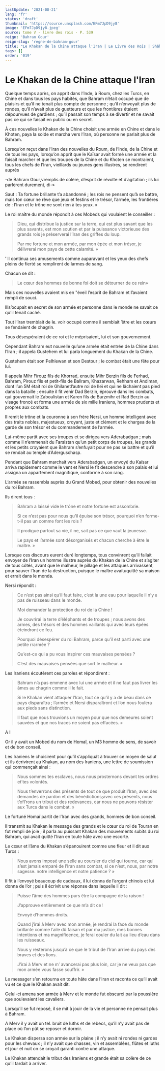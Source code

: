```yaml
---
lastUpdate: '2021-08-21'
lang: 'fr'
status: 'draft'
thumbnail: 'https://source.unsplash.com/EFm7JpD9jy8'
image: 'EFm7JpD9jy8.jpeg'
source: tome V - livre des rois - P. 539
reign: 'Bahram Gour'
reign-slug: 'regne-de-bahram-gour'
title: "Le Khakan de la Chine attaque l'Iran | Le Livre des Rois | Shâhnâmeh"
tags: []
order: '019'
---
```


<!-- LTeX: language=fr -->

# Le Khakan de la Chine attaque l'Iran

Quelque temps après, on apprit dans l’Inde, à Roum, chez les Turcs, en Chine et dans tous les pays habités, que Bahram n’était occupé que de plaisirs et qu’il ne tenait plus compte de personne ; qu’il n’envoyait plus de rondes, qu’il n’avait plus de guetteurs et que les frontières étaient dépourvues de gardiens ; qu’il passait son temps à se divertir et ne savait pas ce qui se faisait en public ou en secret.

À ces nouvelles le Khakan de la Chine choisit une armée en Chine et dans le Khoten, paya la solde et marcha vers l’Iran, où personne ne parlait plus de Bahram.

Lorsqu’on reçut dans l’Iran des nouvelles du Roum, de l’Inde, de la Chine et de tous les pays, lorsqu’on apprit que le Kaïsar avait formé une armée et la faisait marcher et que les troupes de la Chine et du Khoten se montraient, tous les chefs de l’Iran, vieillards ou jeunes gens illustres, se rendirent auprès

-de Bahram Gour,vremplis de colère, d’esprit de révolte et d’agitation ; ils lui parlèrent durement, di-»

Saut : Ta fortune brillante t’a abandonné ; les rois ne pensent qu’à se battre, mais ton cœur ne rêve que jeux et festins et le trésor, l’armée, les frontières de : l’Iran et le trône ne sont rien à tes yeux. »

Le roi maître du monde répondit à ces Mobeds qui voulaient le conseiller :

> Dieu, qui distribue la justice sur la terre, qui est plus savant que les plus savants, est mon soutien et par la puissance victorieuse des grands rois je préserverai l’Iran des griffes du loup.
>
> Par me fortune et mon armée, par mon épée et mon trésor, je délivrerai mon pays de cette calamité. »

’ Il continua ses amusements comme auparavant et les yeux des chefs pleins de fierté se remplirent de larmes de sang.

Chacun se dit :

> Le cœur des hommes de bonne foi doit se détourner de ce rein»

Mais ces nouvelles avaient mis en "éveil l’esprit de Bahram et l’avaient rempli de souci.

Ills’ocupait en secret de son armée et personne dans le monde ne savait ce qu’il tenait caché.

Tout l’Iran tremblait de le. voir occupé comme il semblait ’être et les cœurs se fendaient de chagrin.

Tous désespéraient de ce roi et le méprisaient, lui et son gouvernement.

Cependant Bahram eut nouvelle qu’une armée était entrée de la Chine dans l’Iran ; il appela Gustehem et lui parla longuement du Khakan de la Chine.

Gustehem était son Pelhlewan et son Destour ; le combat était une fête pour lui.

Il appela Mihr Firouz fils de Khorrad, ensuite Mihr Berzin fils de Ferhad, Bahram, Pirouz fils et petit-fils de Ballram, Khazarwan, Rehham et Andiman, dont l’un 5M était roi de Ghilanetl’autre roi de Ileï et qui ne lâchaient pas pied dans la bataille ; ensuite il fit venir Dad Berzin, éprouvé dans les combats, qui gouvernait le Zaboulistan et Karen fils de Burzmihr et Rad Berzin au visage froncé et forma une armée de six mille Iraniens, hommes prudents et propres aux combats.

Il remit le trône et la couronne à son frère Nersi, un homme intelligent avec des traits nobles, majestueux, croyant, juste et clément et le chargea de la garde de son trésor et du commandement de l’armée.

Lui-même partit avec ses troupes et se dirigea vers Aderabadgan ; mais comme il n’emmenait du Farsistan qu’un petit corps de troupes, les grands et les petits croyaient que Bahram s’enfuyait pour ne pas se battre et qu’il se rendait au temple d’Aderguschasp.

Pendant que Bahram marchait vers Aderabadgan, un envoyé du Kaïsar arriva rapidement comme le vent et Nersi le fit descendre à son palais et lui assigna un appartement magnifique, conforme à son rang.

L’armée se rassembla auprès du Grand Mobed, pour obtenir des nouvelles du roi Bahram.

Ils dirent tous :

> Bahram a laissé vide le trône et notre fortune est assombrie.
>
> Si ce n’est pas pour nous qu’il épuise son trésor, pourquoi n’en forme-t-il pas un comme font les rois ?
>
> Il prodigue partout sa vie, il ne, sait pas ce que vaut la jeunesse.
>
> Le pays et l’armée sont désorganisés et chacun cherche à être le maître. »

Lorsque ces discours eurent duré longtemps, tous convinrent qu’il fallait envoyer de l’Iran un homme illustre auprès du Khakan de la Chine et s’agiter de tous côtés, avant que le malheur, le pillage et les attaques arrivassent, pour sauver l’Iran de la destruction, puisque le maître avaituquitté sa maison et errait dans le monda.

Nersi répondit :

> Ce n’est pas ainsi qu’il faut faire, c’est la une eau pour laquelle il n’y a pas de ruisseau dans le monde.
>
> Moi demander la protection du roi de la Chine !
>
> Je couvrirai la terre d’éléphants et de troupes ; nous avons des armes, des trésors et des hommes vaillants qui avec leurs épées éteindront ce feu.
>
> Pourquoi désespérer du roi Bahram, parce qu’il est parti avec une petite rrarmée ?
>
> Qu’est-ce qui a pu vous inspirer ces mauvaises pensées ?
>
> C’est des mauvaises pensées que sort le malheur. »

Les Iraniens écoutèrent ces paroles et répondirent :

> Bahram n’a pas emmené avec lui une armée et il ne faut pas livrer les âmes au chagrin comme il le fait.
>
> Si le Khakan vient attaquer l’Iran, tout ce qu’il y a de beau dans ce pays disparaîtra ; l’armée et Nersi disparaîtront et l’on nous foulera aux pieds sans distinction.
>
> Il faut que nous trouvions un moyen pour que nos demeures soient sauvées et que nos traces ne soient pas effacées. »

A !

Or il y avait un Mobed du nom de Homaï, un M3 homme de sens, de savoir et de bon conseil.

Les Iraniens le choisirent pour qu’il s’appliquât à trouver ce moyen de salut et ils écrivirent au Khakan, au nom des Iraniens, une lettre de soumission qui commençait ainsi :

> Nous sommes tes esclaves, nous nous prosternons devant tes ordres et’tes volontés.
>
> Nous t’enverrons des présents de tout ce que produit l’Iran, avec des demandes de pardon et des bénédictions;avec ces présents, nous t’ofl’rons un tribut et des redevances, car nous ne pouvons résister aux Turcs dans le combat. »

Le fortuné Homaï partit de l’Iran avec des grands, hommes de bon conseil.

Il transmit au Khakan le message des grands et le cœur du roi de Touran en fut rempli de joie ; il parla au puissant Khakan des mouvements subits du roi Bahram, qui avait quitté l’Iran en toute hâte avec une escorte.

Le cœur et l’âme du Khakan s’épanouirent comme une fleur et il dit aux Turcs :

> Nous avons imposé une selle au coursier du ciel qui tourne, car qui s’est jamais emparé de l’Iran sans combat, si ce n’est, nous, par notre sagesse. notre intelligence et notre patience ? »

Il fit à l’envoyé beaucoup de cadeaux, il lui donna de l’argent chinois et lui donna de l’or ; puis il écrivit une réponse dans laquelle il dit :

> Puisse l’âme des hommes purs être la compagne de la raison !
>
> J’approuve entièrement ce que m’a dit ce !
>
> Envoyé d’hommes droits.
>
> Quand j’irai à Merv avec mon armée, je rendrai la face du monde brillante comme l’aile dû faisan et par ma justice, mes bonnes intentions et ma magnificence, je ferai couler du lait au lieu d’eau dans les ruisseaux.
>
> Nous y resterons jusqu’à ce que le tribut de l’Iran arrive du pays des braves et des lions.
>
> J’irai à Merv et ne m’ avancerai pas plus loin, car je ne veux pas que mon armée vous fasse souffrir. »

Le messager s’en retourna en toute hâte dans l’Iran et raconta ce qu’il avait vu et ce que le Khakan avait dit.

Celui-ci amena son armée à Merv et le monde fut obscurci par la poussière que soulevaient les cavaliers.

Lorsqu’il se fut reposé, il se mit à jouir de la vie et personne ne pensait plus à Bahram.

A Merv il y avait un tel. bruit de luths et de rebecs, qu’il n’y avait pas de place où l’on pût se reposer et dormir.

Le Khakan dispersa son armée sur la plaine ; il n’y avait ni rondes ni gardes pour les chevaux ; il n’y avait que chasses, vin et assemblées, flûtes et luths et jour et nuit on se croyait garanti contre une attaque.

Le Khakan attendait le tribut des Iraniens et grande était sa colère de ce qu’il tardait à arriver.
